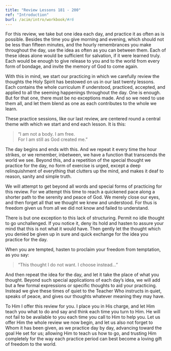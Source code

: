 ```yaml
---
title: "Review Lessons 181 - 200"
ref: "Introduction"
burl: /acim/intro/workbook/#r6
---
```


For this review, we take but one idea each day, and practice it as often
as is possible. Besides the time you give morning and evening, which
should not be less than fifteen minutes, and the hourly remembrances you
make throughout the day, use the idea as often as you can between them.
Each of these ideas alone would be sufficient for salvation, if it were
learned truly. Each would be enough to give release to you and to the
world from every form of bondage, and invite the memory of God to come
again.

With this in mind, we start our practicing in which we carefully review
the thoughts the Holy Spirit has bestowed on us in our last twenty
lessons. Each contains the whole curriculum if understood, practiced,
accepted, and applied to all the seeming happenings throughout the day.
One is enough. But for that one, there must be no exceptions made. And
so we need to use them all, and let them blend as one as each
contributes to the whole we learn.

These practice sessions, like our last review, are centered round a
central theme with which we start and end each lesson. It is this:

> “I am not a body. I am free.<br/>
> For I am still as God created me.”

The day begins and ends with this. And we repeat it every time the hour
strikes, or we remember, inbetween, we have a function that transcends
the world we see. Beyond this, and a repetition of the special thought
we practice for the day, no form of exercise is urged, except a deep
relinquishment of everything that clutters up the mind, and makes it
deaf to reason, sanity and simple truth.

We will attempt to get beyond all words and special forms of practicing
for this review. For we attempt this time to reach a quickened pace
along a shorter path to the serenity and peace of God. We merely close
our eyes, and then forget all that we thought we knew and understood.
For thus is freedom given us from all we did not know and failed to
understand.

There is but one exception to this lack of structuring. Permit no idle
thought to go unchallenged. If you notice it, deny its hold and
hasten to assure your mind that this is not what it would have. Then
gently let the thought which you denied be given up in sure and quick
exchange for the idea you practice for the day.

When you are tempted, hasten to proclaim your freedom from temptation,
as you say:

> “This thought I do not want. I choose instead&hellip;”

And then repeat the idea for the day, and let it take the place of what
you thought. Beyond such special applications of each day’s idea, we
will add but a few formal expressions or specific thoughts to aid your
practicing. Instead we give these times of quiet to the Teacher Who
instructs in quiet, speaks of peace, and gives our thoughts whatever
meaning they may have.

To Him I offer this review for you. I place you in His charge, and let
Him teach you what to do and say and think each time you turn to Him. He
will not fail to be available to you each time you call to Him to help
you. Let us offer Him the whole review we now begin, and let us also not
forget to Whom it has been given, as we practice day by day, advancing
toward the goal He set for us; allowing Him to teach us how to go, and
trusting Him completely for the way each practice period can best become
a loving gift of freedom to the world.

